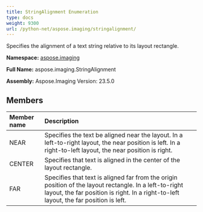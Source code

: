 ```yaml
---
title: StringAlignment Enumeration
type: docs
weight: 9300
url: /python-net/aspose.imaging/stringalignment/
---
```


Specifies the alignment of a text string relative to its layout rectangle.

**Namespace:** [aspose.imaging](/imaging/python-net/aspose.imaging/)

**Full Name:** aspose.imaging.StringAlignment

**Assembly:**  Aspose.Imaging Version: 23.5.0

## **Members**
|**Member name**|**Description**|
| :- | :- |
|NEAR|Specifies the text be aligned near the layout. In a left-to-right layout, the near position is left. In a right-to-left layout, the near position is right.|
|CENTER|Specifies that text is aligned in the center of the layout rectangle.|
|FAR|Specifies that text is aligned far from the origin position of the layout rectangle. In a left-to-right layout, the far position is right. In a right-to-left layout, the far position is left.|
